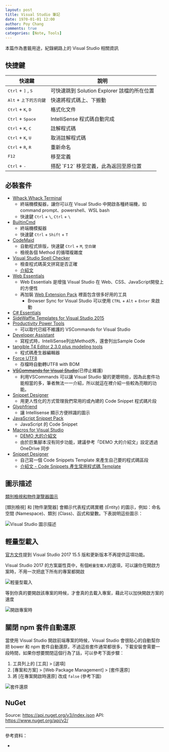 ```yaml
---
layout: post
title: Visual Studio 筆記
date: 1970-01-01 12:00
author: Poy Chang
comments: true
categories: [Note, Tools]
---
```

本篇作為書籤用途，紀錄網路上的 Visual Studio 相關資訊

## 快捷鍵

<table class="table table-striped">
<thead>
  <tr>
    <th>快速鍵</th>
    <th>說明</th>
  </tr>
</thead>
<tbody>
  <tr>
    <td><kbd>Ctrl</kbd> + <kbd>]</kbd> , <kbd>S</kbd></td>
    <td>可快速跳到 Solution Explorer 該檔的所在位置</td>
  </tr>
  <tr>
    <td><kbd>Alt</kbd> + <kbd>上下的方向鍵</kbd></td>
    <td>快速將程式碼上、下搬動</td>
  </tr>
  <tr>
    <td><kbd>Ctrl</kbd> + <kbd>K</kbd>, <kbd>D</kbd></td>
    <td>格式化文件</td>
  </tr>
  <tr>
    <td><kbd>Ctrl</kbd> + <kbd>Space</kbd></td>
    <td>IntelliSense 程式碼自動完成</td>
  </tr>
  <tr>
    <td><kbd>Ctrl</kbd> + <kbd>K</kbd>, <kbd>C</kbd></td>
    <td>註解程式碼</td>
  </tr>
  <tr>
    <td><kbd>Ctrl</kbd> + <kbd>K</kbd>, <kbd>U</kbd></td>
    <td>取消註解程式碼</td>
  </tr>
  <tr>
    <td><kbd>Ctrl</kbd> + <kbd>R</kbd>, <kbd>R</kbd></td>
    <td>重新命名</td>
  </tr>
  <tr>
    <td><kbd>F12</kbd></td>
    <td>移至定義</td>
  </tr>
  <tr>
    <td><kbd>Ctrl</kbd> + <kbd>-</kbd></td>
    <td>搭配 `F12` 移至定義，此為返回至原位置</td>
  </tr>
</tbody>
</table>

## 必裝套件

* [Whack Whack Terminal](https://marketplace.visualstudio.com/items?itemName=DanielGriffen.WhackWhackTerminal)
	* 終端機模擬器，讓你可以在 Visual Studio 中開啟各種終端機，如 command prompt、powershell、WSL bash
	* 快速鍵 `Ctrl` + `\`, `Ctrl` + `\`
* [BuiltinCmd](https://marketplace.visualstudio.com/items?itemName=lkytal.BuiltinCmd)
	* 終端機模擬器
	* 快速鍵 `Ctrl` + `Shift` + `T` 
* [CodeMaid](https://marketplace.visualstudio.com/items?itemName=SteveCadwallader.CodeMaid)
	* 自動程式排版，快速鍵 `Ctrl` + `M`, `空白鍵`
	* 檢視各個 Method 的循環複雜度
* [Visual Studio Spell Checker](https://marketplace.visualstudio.com/items?itemName=EWoodruff.VisualStudioSpellCheckerVS2017andLater)
	* 檢查程式碼英文拼寫是否正確
	* [介紹文](https://poychang.github.io/visual-studio-spell-checker/)
* [Web Essentials](http://vswebessentials.com/)
	* Web Essentials 是增強 Visual Studio 在 Web、CSS、JavaScript開發上的方便性
	* 再加裝 [Web Extension Pack](https://visualstudiogallery.msdn.microsoft.com/f3b504c6-0095-42f1-a989-51d5fc2a8459?SRC=Home) 裡面包含很多好用的工具
		* Browser Sync for Visual Studio 可以使用 `CTRL` + `Alt` + `Enter` 來啟動
* [C# Essentials](https://visualstudiogallery.msdn.microsoft.com/a4445ad0-f97c-41f9-a148-eae225dcc8a5)
* [SideWaffle Templates for Visual Studio 2015](http://sidewaffle.com/)
* [Productivity Power Tools](https://visualstudiogallery.msdn.microsoft.com/d0d33361-18e2-46c0-8ff2-4adea1e34fef)
	* 可以取代已經不維護的 VSCommands for Visual Studio
* [Developer Assistant](https://visualstudiogallery.msdn.microsoft.com/a1166718-a2d9-4a48-a5fd-504ff4ad1b65)
	* 寫程式時，IntelliSense列出Method外，還會列出Sample Code
* [tangible T4 Editor 2.3.0 plus modeling tools](http://t4-editor.tangible-engineering.com/T4-Editor-Visual-T4-Editing.html)
	* 程式碼產生器編輯器
* [Force UTF8](https://visualstudiogallery.msdn.microsoft.com/d94a3ad9-0549-4641-89b7-d858407bd6e9)
	* 存檔時自動轉UTF8 with BOM
* ~~[VSCommands for Visual Studio](http://vscommands.squaredinfinity.com/)~~(已停止維護)
	* 利用VSCommands 可以讓 Visual Studio 變的更聰明些，因為此套件功能相當的多，筆者無法一一介紹，所以就這在裡介紹一些較為亮眼的功能。
* [Snippet Designer](https://github.com/mmanela/SnippetDesigner)
	* 用更人性化的方式管理我們常用的或內建的 Code Snippet 程式碼片段
* [Glyphfriend](https://visualstudiogallery.msdn.microsoft.com/5fd24afb-b3b2-4cec-9b03-1cfcec6123aa?SRC=Home)
	* 讓 Intellisense 顯示方便辨識的圖示
* [JavaScript Snippet Pack](https://visualstudiogallery.msdn.microsoft.com/423eb4a3-215f-4a8f-9287-1512618ffda3?SRC=Home)
	* JavaScript 的 Code Snippet
* [Macros for Visual Studio ](https://marketplace.visualstudio.com/items?itemName=VisualStudioPlatformTeam.MacrosforVisualStudio)
	* [DEMO 大的介紹文](http://demo.tc/post/833#.WGomoFFb9cM.facebook)
	* 由於巨集腳本沒有同步功能，建議參考「DEMO 大的介紹文」設定透過 OneDrive 同步
* [Snippet Designer](https://marketplace.visualstudio.com/items?itemName=vs-publisher-2795.SnippetDesigner)
	* 自己寫一個 Code Snippets Template 來產生自己要的程式碼區段
	* [介紹文 - Code Snippets 產生常用程式碼 Template](http://limitedcode.blogspot.tw/2015/10/visual-studio-code-snippetstemplate.html)

## 圖示描述

[類別檢視和物件瀏覽器圖示](https://msdn.microsoft.com/zh-tw/library/y47ychfe.aspx)

[類別檢視] 和 [物件瀏覽器] 會顯示代表程式碼實體 (Entity) 的圖示，例如：命名空間 (Namespace)、類別 (Class)、函式和變數。下表說明這些圖示：

![Visual Studio 圖示描述](http://i.imgur.com/GkxBvNG.jpg)

## 輕量型載入

[官方文件](https://docs.microsoft.com/zh-tw/visualstudio/ide/optimize-visual-studio-startup-time)提到 Visual Studio 2017 15.5 版和更新版本不再提供這項功能。

Visual Studio 2017 的方案屬性頁中，有個`輕量型載入`的選項，可以讓你在開啟方案時，不用一次把底下所有的專案都開啟

![輕量型載入](http://i.imgur.com/kpWaP6S.png)

等到你真的要開啟該專案的時候，才會真的去載入專案，藉此可以加快開啟方案的速度

![開啟專案時](http://i.imgur.com/W6LATdB.png)

## 關閉 npm 套件自動還原

當使用 Visual Studio 開啟前端專案的時候，Visual Studio 會很貼心的自動幫你把 bower 和 npm 套件自動還原，不過這些套件通常都很多，下載安裝會需要一段時間，如果你想要關閉這個行為了話，可以參考下面步驟：

1. 工具列上的 [工具] > [選項]
2. [專案和方案] > [Web Package Management] > [套件還原]
3. 將 [在專案開啟時還原] 改成 `false` (參考下圖)

![套件還原](https://i.imgur.com/xRgrLqI.png)

## NuGet

Source: https://api.nuget.org/v3/index.json
API: https://www.nuget.org/api/v2/

----------

參考資料：

* []()